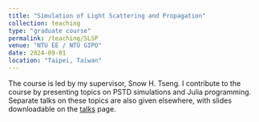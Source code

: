 ```yaml
---
title: "Simulation of Light Scattering and Propagation"
collection: teaching
type: "graduate course"
permalink: /teaching/SLSP
venue: "NTU EE / NTU GIPO"
date: 2024-09-01
location: "Taipei, Taiwan"
---
```


The course is led by my supervisor, Snow H. Tseng. I contribute to the course by presenting topics on PSTD simulations and Julia programming. Separate talks on these topics are also given elsewhere, with slides downloadable on the [talks](https://jake-w-liu.github.io/talks/) page.
